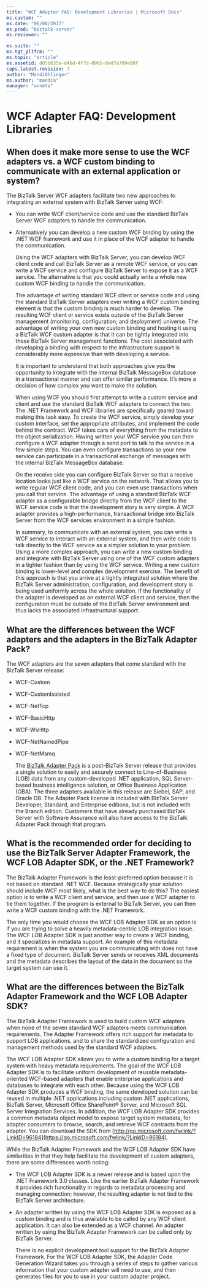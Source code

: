 ```yaml
---
title: "WCF Adapter FAQ: Development Libraries | Microsoft Docs"
ms.custom: ""
ms.date: "06/08/2017"
ms.prod: "biztalk-server"
ms.reviewer: ""

ms.suite: ""
ms.tgt_pltfrm: ""
ms.topic: "article"
ms.assetid: d05b635a-d46d-4f7d-896b-8ed7a799e80f
caps.latest.revision: 7
author: "MandiOhlinger"
ms.author: "mandia"
manager: "anneta"
---
```

# WCF Adapter FAQ: Development Libraries
## When does it make more sense to use the WCF adapters vs. a WCF custom binding to communicate with an external application or system?
 The BizTalk Server WCF adapters facilitate two new approaches to integrating an external system with BizTalk Server using WCF:

- You can write WCF client/service code and use the standard BizTalk Server WCF adapters to handle the communication.

- Alternatively you can develop a new custom WCF binding by using the .NET WCF framework and use it in place of the WCF adapter to handle the communication.

  Using the WCF adapters with BizTalk Server, you can develop WCF client code and call BizTalk Server as a remote WCF service, or you can write a WCF service and configure BizTalk Server to expose it as a WCF service. The alternative is that you could actually write a whole new custom WCF binding to handle the communication.

  The advantage of writing standard WCF client or service code and using the standard BizTalk Server adapters over writing a WCF custom binding element is that the custom binding is much harder to develop. The resulting WCF client or service exists outside of the BizTalk Server management (monitoring, configuration, and deployment) universe. The advantage of writing your own new custom binding and hosting it using a BizTalk WCF custom adapter is that it can be tightly integrated into these BizTalk Server management functions. The cost associated with developing a binding with respect to the infrastructure support is considerably more expensive than with developing a service.

  It is important to understand that both approaches give you the opportunity to integrate with the internal BizTalk MessageBox database in a transactional manner and can offer similar performance. It’s more a decision of how complex you want to make the solution.

  When using WCF you should first attempt to write a custom service and client and use the standard BizTalk WCF adapters to connect the two. The .NET Framework and WCF libraries are specifically geared toward making this task easy. To create the WCF service, simply develop your custom interface, set the appropriate attributes, and implement the code behind the contract. WCF takes care of everything from the metadata to the object serialization. Having written your WCF service you can then configure a WCF adapter through a send port to talk to the service in a few simple steps. You can even configure transactions so your new service can participate in a transactional exchange of messages with the internal BizTalk MessageBox database.

  On the receive side you can configure BizTalk Server so that a receive location looks just like a WCF service on the network. That allows you to write regular WCF client code, and you can even use transactions when you call that service. The advantage of using a standard BizTalk WCF adapter as a configurable bridge directly from the WCF client to the WCF service code is that the development story is very simple. A WCF adapter provides a high-performance, transactional bridge into BizTalk Server from the WCF services environment in a simple fashion.

  In summary, to communicate with an external system, you can write a WCF service to interact with an external system, and then write code to talk directly to the WCF service as a simpler solution to your problem. Using a more complex approach, you can write a new custom binding and integrate with BizTalk Server using one of the WCF custom adapters in a tighter fashion than by using the WCF service. Writing a new custom binding is lower-level and complex development exercise. The benefit of this approach is that you arrive at a tightly integrated solution where the BizTalk Server administration, configuration, and development story is being used uniformly across the whole solution. If the functionality of the adapter is developed as an external WCF client and service, then the configuration must be outside of the BizTalk Server environment and thus lacks the associated infrastructural support.

## What are the differences between the WCF adapters and the adapters in the BizTalk Adapter Pack?
 The WCF adapters are the seven adapters that come standard with the BizTalk Server release:

- WCF-Custom

- WCF-CustomIsolated

- WCF-NetTcp

- WCF-BasicHttp

- WCF-WsHttp

- WCF-NetNamedPipe

- WCF-NetMsmq

  The [BizTalk Adapter Pack](https://www.microsoft.com/biztalk/en/us/adapter-pack.aspx) is a post-BizTalk Server release that provides a single solution to easily and securely connect to Line-of-Business (LOB) data from any custom-developed .NET application, SQL Server-based business intelligence solution, or Office Business Application (OBA). The three adapters available in this release are Siebel, SAP, and Oracle DB. The Adapter Pack license is included with BizTalk Server Developer, Standard, and Enterprise editions, but is not included with the Branch edition. Customers that have already purchased BizTalk Server with Software Assurance will also have access to the BizTalk Adapter Pack through that program.

## What is the recommended order for deciding to use the BizTalk Server Adapter Framework, the WCF LOB Adapter SDK, or the .NET Framework?
 The BizTalk Adapter Framework is the least-preferred option because it is not based on standard .NET WCF. Because strategically your solution should include WCF most likely, what is the best way to do this? The easiest option is to write a WCF client and service, and then use a WCF adapter to tie them together. If the program is external to BizTalk Server, you can then write a WCF custom binding with the .NET Framework.

 The only time you would choose the WCF LOB Adapter SDK as an option is if you are trying to solve a heavily metadata-centric LOB integration issue. The WCF LOB Adapter SDK is just another way to create a WCF binding, and it specializes in metadata support. An example of this metadata requirement is when the system you are communicating with does not have a fixed type of document. BizTalk Server sends or receives XML documents and the metadata describes the layout of the data in the document so the target system can use it.

## What are the differences between the BizTalk Adapter Framework and the WCF LOB Adapter SDK?
 The BizTalk Adapter Framework is used to build custom WCF adapters when none of the seven standard WCF adapters meets communication requirements. The Adapter Framework offers rich support for metadata to support LOB applications, and to share the standardized configuration and management methods used by the standard WCF adapters.

 The WCF LOB Adapter SDK allows you to write a custom binding for a target system with heavy metadata requirements. The goal of the WCF LOB Adapter SDK is to facilitate uniform development of reusable metadata-oriented WCF-based adapters that enable enterprise applications and databases to integrate with each other. Because using the WCF LOB Adapter SDK produces a WCF binding, the same developed solution can be reused in multiple .NET applications including custom .NET applications, BizTalk Server, Microsoft Office SharePoint® Server, and Microsoft SQL Server Integration Services. In addition, the WCF LOB Adapter SDK provides a common metadata object model to expose target system metadata, for adapter consumers to browse, search, and retrieve WCF contracts from the adapter. You can download the SDK from [http://go.microsoft.com/fwlink/?LinkID=96184](https://go.microsoft.com/fwlink/?LinkID=96184).

 While the BizTalk Adapter Framework and the WCF LOB Adapter SDK have similarities in that they help facilitate the development of custom adapters, there are some differences worth noting:

- The WCF LOB Adapter SDK is a newer release and is based upon the .NET Framework 3.0 classes. Like the earlier BizTalk Adapter Framework it provides rich functionality in regards to metadata processing and managing connection; however, the resulting adapter is not tied to the BizTalk Server architecture.

- An adapter written by using the WCF LOB Adapter SDK is exposed as a custom binding and is thus available to be called by any WCF client application. It can also be extended as a WCF channel. An adapter written by using the BizTalk Adapter Framework can be called only by BizTalk Server.

  There is no explicit development tool support for the BizTalk Adapter Framework. For the WCF LOB Adapter SDK, the Adapter Code Generation Wizard takes you through a series of steps to gather various information that your custom adapter will need to use, and then generates files for you to use in your custom adapter project.